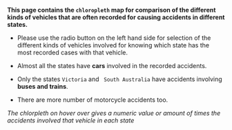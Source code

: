 **This page contains the `chloropleth` map for comparison of the different kinds of vehicles that are often recorded for causing accidents in different states.**

- Please use the radio button on the left hand side for selection of the different kinds of vehicles involved for knowing which state has the most recorded cases with that vehicle.

- Almost all the states have **cars** involved in the recorded accidents.

- Only the states `Victoria` and ` South Australia` have accidents involving **buses and trains**.

- There are more number of motorcycle accidents too.

_The chlorpleth on hover over gives a numeric value or amount of times the accidents involved that vehicle in each state_